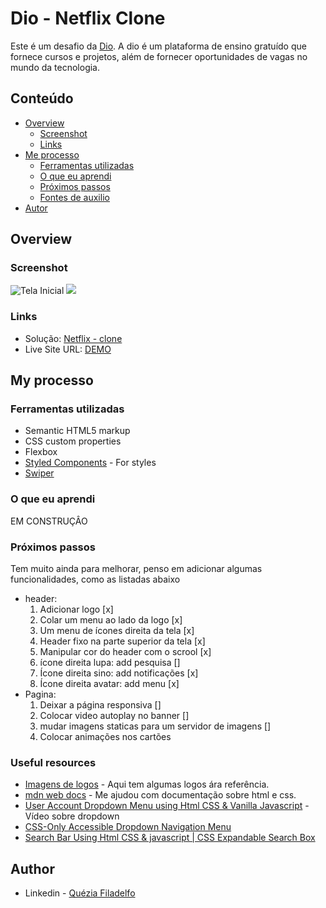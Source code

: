 # Dio - Netflix Clone

Este é um desafio da [Dio](#). A dio é um plataforma de ensino gratuído que fornece cursos e projetos, além de fornecer oportunidades de vagas no mundo da tecnologia.

## Conteúdo

- [Overview](#overview)
  - [Screenshot](#screenshot)
  - [Links](#links)
- [Me processo](#my-process)
  - [Ferramentas utilizadas](#built-with)
  - [O que eu aprendi](#what-i-learned)
  - [Próximos passos](#continued-development)
  - [Fontes de auxilio](#useful-resources)
- [Autor](#author)


## Overview

### Screenshot

![Tela Inicial](./img/screenshots/Animacao.gif)
![](./screenshot.jpg)

### Links

- Solução: [Netflix - clone](https://github.com/queziafiladelfo/clone-netflix)
- Live Site URL: [DEMO](https://queziafiladelfo.github.io/clone-netflix/)

## My processo

### Ferramentas utilizadas

- Semantic HTML5 markup
- CSS custom properties
- Flexbox
- [Styled Components](https://styled-components.com/) - For styles
- [Swiper](https://swiperjs.com/)

### O que eu aprendi

EM CONSTRUÇÂO
<!-- 
To see how you can add code snippets, see below:

```html
<h1>Some HTML code I'm proud of</h1>
```
```css
.proud-of-this-css {
  color: papayawhip;
}
```
```js
const proudOfThisFunc = () => {
  console.log('🎉')
}
``` 

If you want more help with writing markdown, we'd recommend checking out [The Markdown Guide](https://www.markdownguide.org/) to learn more.
-->

### Próximos passos

Tem muito ainda para melhorar, penso em adicionar algumas funcionalidades, como  as listadas abaixo
- header:
  1. Adicionar logo 				                [x]
  2. Colar um menu ao lado da logo 		      [x]
  3. Um menu  de ícones direita da tela		  [x]
  4. Header fixo na parte superior da tela  [x]
  5. Manipular cor do header com o scrool 	[x]
  6. ícone direita lupa: add pesquisa       []
  7. Ícone direita sino: add notificações   [x]
  8. Ícone direita avatar: add menu         [x]
- Pagina:
  1. Deixar a página responsiva             []
  2. Colocar video autoplay no banner       []
  3. mudar imagens staticas para um servidor de imagens []
  4. Colocar animações nos cartões

### Useful resources

- [Imagens de logos](https://pngimg.com/images/logos/netflix) - Aqui tem algumas logos ára referência.
- [mdn web docs](https://developer.mozilla.org/pt-BR/docs/Web/CSS) - Me ajudou com documentação sobre html e css.
- [User Account Dropdown Menu using Html CSS & Vanilla Javascript](https://www.youtube.com/watch?v=04u09KBBjfM) - Vídeo sobre dropdown
- [CSS-Only Accessible Dropdown Navigation Menu](https://dev.to/5t3ph/css-only-accessible-dropdown-navigation-menu-1f95)
- [Search Bar Using Html CSS & javascript | CSS Expandable Search Box](https://www.youtube.com/watch?v=RctaFustg5w)


## Author

- Linkedin - [Quézia Filadelfo](https://www.linkedin.com/in/queziafiladelfo/) 



